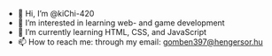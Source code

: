 - 👋 Hi, I’m @kiChi-420
- 👀 I’m interested in learning web- and game development
- 🌱 I’m currently learning HTML, CSS, and JavaScript
- 📫 How to reach me: through my email: gomben397@hengersor.hu

<!---
kiChi-420/kiChi-420 is a ✨ special ✨ repository because its `README.md` (this file) appears on your GitHub profile.
You can click the Preview link to take a look at your changes.
- 💞️ I’m looking to collaborate on ...
--->
